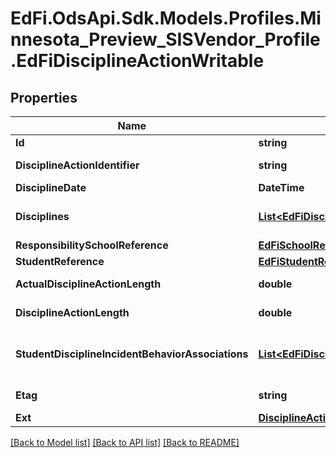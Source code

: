 # EdFi.OdsApi.Sdk.Models.Profiles.Minnesota_Preview_SISVendor_Profile.EdFiDisciplineActionWritable

## Properties

Name | Type | Description | Notes
------------ | ------------- | ------------- | -------------
**Id** | **string** |  | [optional] 
**DisciplineActionIdentifier** | **string** | Identifier assigned by the education organization to the DisciplineAction. | 
**DisciplineDate** | **DateTime** | The date of the DisciplineAction. | 
**Disciplines** | [**List&lt;EdFiDisciplineActionDisciplineWritable&gt;**](EdFiDisciplineActionDisciplineWritable.md) | An unordered collection of disciplineActionDisciplines. Type of action, such as removal from the classroom, used to discipline the student involved as a perpetrator in a discipline incident. | 
**ResponsibilitySchoolReference** | [**EdFiSchoolReference**](EdFiSchoolReference.md) |  | 
**StudentReference** | [**EdFiStudentReference**](EdFiStudentReference.md) |  | 
**ActualDisciplineActionLength** | **double** | Indicates the actual length in school days of a student&#39;s disciplinary assignment. | [optional] 
**DisciplineActionLength** | **double** | The length of time in school days for the DisciplineAction (e.g. removal, detention), if applicable. | [optional] 
**StudentDisciplineIncidentBehaviorAssociations** | [**List&lt;EdFiDisciplineActionStudentDisciplineIncidentBehaviorAssociationWritable&gt;**](EdFiDisciplineActionStudentDisciplineIncidentBehaviorAssociationWritable.md) | An unordered collection of disciplineActionStudentDisciplineIncidentBehaviorAssociations. A reference to the behavior(s) by the student that led or contributed to this specific action. | [optional] 
**Etag** | **string** | A unique system-generated value that identifies the version of the resource. | [optional] 
**Ext** | [**DisciplineActionExtensionsWritable**](DisciplineActionExtensionsWritable.md) |  | [optional] 

[[Back to Model list]](../README.md#documentation-for-models) [[Back to API list]](../README.md#documentation-for-api-endpoints) [[Back to README]](../README.md)

